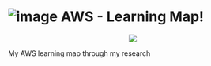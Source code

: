# ![image](https://user-images.githubusercontent.com/19806540/201233210-5f1cd5b2-d7f0-479c-8a8b-55f9a480dc8a.png) AWS - Learning Map!

<p align="center">

<img src="https://user-images.githubusercontent.com/19806540/201232255-66dc1e34-5042-48e1-b39d-bfdd41bfaebd.png">
</center>
</p>

My AWS learning map through my research
